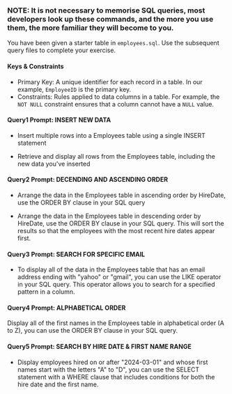 ### NOTE: It is not necessary to memorise SQL queries, most developers look up these commands, and the more you use them, the more familiar they will become to you.

You have been given a starter table in `employees.sql`. Use the subsequent query files to complete your exercise.

#### Keys & Constraints
- Primary Key: A unique identifier for each record in a table. In our example, `EmployeeID` is the primary key.
- Constraints: Rules applied to data columns in a table. For example, the `NOT NULL` constraint ensures that a column cannot have a `NULL` value.

#### Query1 Prompt: INSERT NEW DATA
- Insert multiple rows into a Employees table using a single INSERT statement

- Retrieve and display all rows from the Employees table, including the new data you've inserted

#### Query2 Prompt: DECENDING AND ASCENDING ORDER
- Arrange the data in the Employees table in ascending order by HireDate, use the ORDER BY clause in your SQL query

- Arrange the data in the Employees table in descending order by HireDate, use the ORDER BY clause in your SQL query. This will sort the results so that the employees with the most recent hire dates appear first.


#### Query3 Prompt: SEARCH FOR SPECIFIC EMAIL
- To display all of the data in the Employees table that has an email address ending with "yahoo" or "gmail", you can use the LIKE operator in your SQL query. This operator allows you to search for a specified pattern in a column.

#### Query4 Prompt: ALPHABETICAL ORDER
 Display all of the first names in the Employees table in alphabetical order (A to Z), you can use the ORDER BY clause in your SQL query.

 #### Query5 Prompt: SEARCH BY HIRE DATE & FIRST NAME RANGE
- Display employees hired on or after "2024-03-01" and whose first names start with the letters "A" to "D", you can use the SELECT statement with a WHERE clause that includes conditions for both the hire date and the first name.